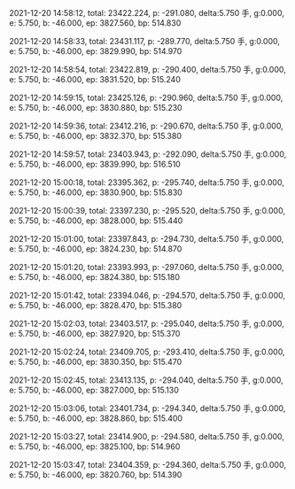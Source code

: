2021-12-20 14:58:12, total: 23422.224, p: -291.080, delta:5.750 手, g:0.000, e: 5.750, b: -46.000, ep: 3827.560, bp: 514.830

2021-12-20 14:58:33, total: 23431.117, p: -289.770, delta:5.750 手, g:0.000, e: 5.750, b: -46.000, ep: 3829.990, bp: 514.970

2021-12-20 14:58:54, total: 23422.819, p: -290.400, delta:5.750 手, g:0.000, e: 5.750, b: -46.000, ep: 3831.520, bp: 515.240

2021-12-20 14:59:15, total: 23425.126, p: -290.960, delta:5.750 手, g:0.000, e: 5.750, b: -46.000, ep: 3830.880, bp: 515.230

2021-12-20 14:59:36, total: 23412.216, p: -290.670, delta:5.750 手, g:0.000, e: 5.750, b: -46.000, ep: 3832.370, bp: 515.380

2021-12-20 14:59:57, total: 23403.943, p: -292.090, delta:5.750 手, g:0.000, e: 5.750, b: -46.000, ep: 3839.990, bp: 516.510

2021-12-20 15:00:18, total: 23395.362, p: -295.740, delta:5.750 手, g:0.000, e: 5.750, b: -46.000, ep: 3830.900, bp: 515.830

2021-12-20 15:00:39, total: 23397.230, p: -295.520, delta:5.750 手, g:0.000, e: 5.750, b: -46.000, ep: 3828.000, bp: 515.440

2021-12-20 15:01:00, total: 23397.843, p: -294.730, delta:5.750 手, g:0.000, e: 5.750, b: -46.000, ep: 3824.230, bp: 514.870

2021-12-20 15:01:20, total: 23393.993, p: -297.060, delta:5.750 手, g:0.000, e: 5.750, b: -46.000, ep: 3824.380, bp: 515.180

2021-12-20 15:01:42, total: 23394.046, p: -294.570, delta:5.750 手, g:0.000, e: 5.750, b: -46.000, ep: 3828.470, bp: 515.380

2021-12-20 15:02:03, total: 23403.517, p: -295.040, delta:5.750 手, g:0.000, e: 5.750, b: -46.000, ep: 3827.920, bp: 515.370

2021-12-20 15:02:24, total: 23409.705, p: -293.410, delta:5.750 手, g:0.000, e: 5.750, b: -46.000, ep: 3830.350, bp: 515.470

2021-12-20 15:02:45, total: 23413.135, p: -294.040, delta:5.750 手, g:0.000, e: 5.750, b: -46.000, ep: 3827.000, bp: 515.130

2021-12-20 15:03:06, total: 23401.734, p: -294.340, delta:5.750 手, g:0.000, e: 5.750, b: -46.000, ep: 3828.860, bp: 515.400

2021-12-20 15:03:27, total: 23414.900, p: -294.580, delta:5.750 手, g:0.000, e: 5.750, b: -46.000, ep: 3825.100, bp: 514.960

2021-12-20 15:03:47, total: 23404.359, p: -294.360, delta:5.750 手, g:0.000, e: 5.750, b: -46.000, ep: 3820.760, bp: 514.390